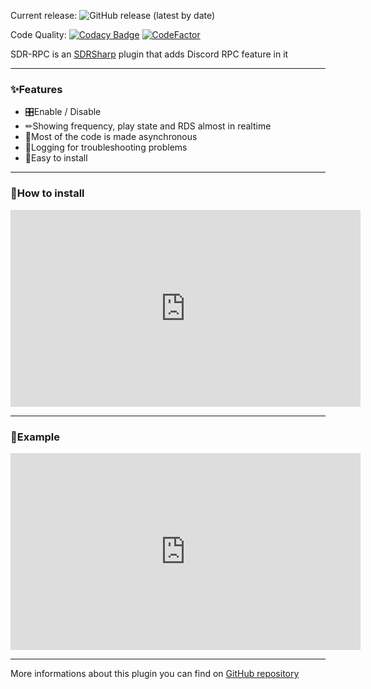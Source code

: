 Current release: ![GitHub release (latest by date)](https://img.shields.io/github/v/release/EnderIce2/SDR-RPC)

Code Quality: [![Codacy Badge](https://api.codacy.com/project/badge/Grade/800cd7ade7ab4aa386f79b5c999a2959)](https://app.codacy.com/gh/EnderIce2/SDR-RPC?utm_source=github.com&utm_medium=referral&utm_content=EnderIce2/SDR-RPC&utm_campaign=Badge_Grade_Settings) [![CodeFactor](https://www.codefactor.io/repository/github/enderice2/sdr-rpc/badge?s=6ea1f91b515716a019633ad07f7d3138bc136f22)](https://www.codefactor.io/repository/github/enderice2/sdr-rpc)

SDR-RPC is an [SDRSharp](https://airspy.com/download/) plugin that adds Discord RPC feature in it

---

### ✨Features
- 🎛Enable / Disable
- ✏Showing frequency, play state and RDS almost in realtime
- 🔌Most of the code is made asynchronous
- 📖Logging for troubleshooting problems
- 🔨Easy to install

---

### 🎁How to install

<iframe width="560" height="315" src="https://www.youtube.com/embed/Otn-xSn_ioI" frameborder="0" allow="autoplay; encrypted-media" allowfullscreen></iframe>

---

### 🎫Example

<iframe width="560" height="315" src="https://www.youtube.com/embed/7k02dPqAjBA" frameborder="0" allow="autoplay; encrypted-media" allowfullscreen></iframe>

---

More informations about this plugin you can find on [GitHub repository](https://github.com/EnderIce2/SDR-RPC)
